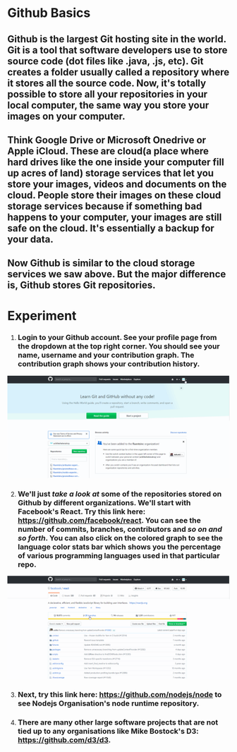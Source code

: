 # Github Basics

## Github is the largest Git hosting site in the world. Git is a tool that software developers use to store source code (dot files like .java, .js, etc). Git creates a folder usually called a **repository** where it stores all the source code. Now, it's totally possible to store all your **repositories** in your local computer, the same way you store your images on your computer. 

## Think Google Drive or Microsoft Onedrive or Apple iCloud. These are cloud(a place where hard drives like the one inside your computer fill up acres of land) storage services that let you store your images, videos and documents on the cloud. People store their images on these cloud storage services because if something bad happens to your computer, your images are still safe on the cloud. It's essentially a backup for your data. 

## Now Github is similar to the cloud storage services we saw above. But the major difference is,  Github stores Git **repositories**. 


# **Experiment**

1. ### Login to your Github account. See your profile page from the dropdown at the top right corner. You should see your name, username and your contribution graph. The contribution graph shows your contribution history.

![](../images/pilot-01/contribution-graph.gif)

2. ### We'll just _**take a look at**_ some of the repositories stored on Github by different organizations. We'll start with Facebook's React. Try this link here: https://github.com/facebook/react. You can see the number of commits, branches, contributors and _**so on and so forth**_. You can also click on the colored graph to see the language color stats bar which shows you the percentage of various programming languages used in that particular repo. 

![](../images/pilot-01/react-repo.gif)

3. ### Next, try this link here: https://github.com/nodejs/node to see Nodejs Organisation's node runtime repository. 

4. ### There are many other large software projects that are not tied up to any organisations like Mike Bostock's D3: https://github.com/d3/d3. 

